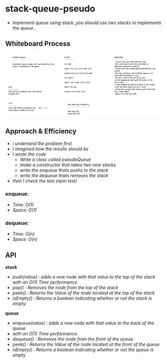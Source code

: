 # stack-queue-pseudo

* *Implement queue using stack ,you should use two stacks to implements the queue .*

## Whiteboard Process
![stack-queue-pseudo](../images/stack-queue-pseudo.PNG)

## Approach & Efficiency
* *i undertand the problem first*
* *I imagined how the results should be*
* *I wrote the code*
   * *Write a class called pseudoQueue*
   * *make a constructor that takes two new stacks*
   * *write the enqueue thats pushs to the stack*
   * *write the dequeue thats removes the stack*
* *then I check the test (npm test)*

### enqueue:

* *Time: O(1)*
* *Space: O(1)*

### dequeue:

* *Time: O(n)*
* *Space: O(n)*

## API

**stack**

* *push(value) : adds a new node with that value to the top of the stack with an O(1) Time performance.*
* *pop() : Removes the node from the top of the stack*
* *peek() : Returns the Value of the node located at the top of the stack*
* *isEmpty() : Returns a boolean indicating whether or not the stack is empty.*

**queue**

* *enqueue(value) : adds a new node with that value to the back of the queue*
* *with an O(1) Time performance.*
* *dequeue() : Removes the node from the front of the queue*
* *peek() : Returns the Value of the node located at the front of the queue*
* *isEmpty() : Returns a boolean indicating whether or not the queue is empty*

